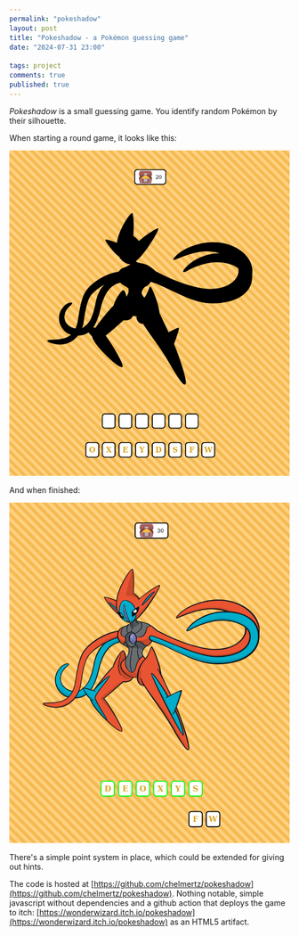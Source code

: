 ```yaml
---
permalink: "pokeshadow"
layout: post
title: "Pokeshadow - a Pokémon guessing game"
date: "2024-07-31 23:00"

tags: project
comments: true
published: true
---
```


_Pokeshadow_ is a small guessing game. You identify random Pokémon by their silhouette.

When starting a round game, it looks like this:

![pokeshadow](/assets/pokeshadow-new-game.png)

And when finished:

![pokeshadow](/assets/pokeshadow-guessed.png)

There's a simple point system in place, which could be extended for giving out hints.

The code is hosted at [https://github.com/chelmertz/pokeshadow](https://github.com/chelmertz/pokeshadow). Nothing notable, simple javascript without dependencies and a github action that deploys the game to itch: [https://wonderwizard.itch.io/pokeshadow](https://wonderwizard.itch.io/pokeshadow) as an HTML5 artifact.


